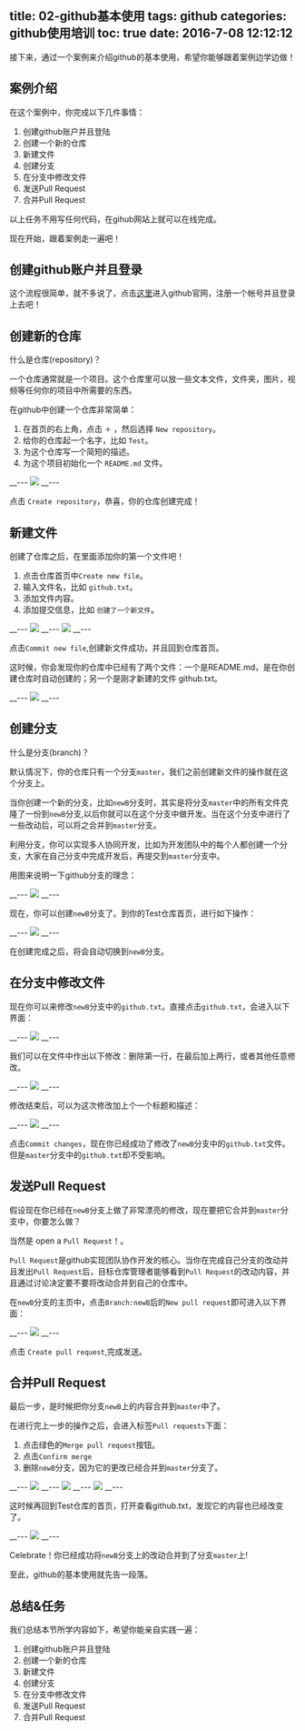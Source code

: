 title: 02-github基本使用
tags: github
categories: github使用培训
toc: true
date: 2016-7-08 12:12:12
---
接下来，通过一个案例来介绍github的基本使用，希望你能够跟着案例边学边做！

## 案例介绍

在这个案例中，你完成以下几件事情：

1. 创建github账户并且登陆
2. 创建一个新的仓库
3. 新建文件
4. 创建分支
5. 在分支中修改文件
6. 发送Pull Request 
7. 合并Pull Request 

以上任务不用写任何代码，在gihub网站上就可以在线完成。

现在开始，跟着案例走一遍吧！

## 创建github账户并且登录

这个流程很简单，就不多说了，点击[这里](https://gtihub.com)进入github官网，注册一个帐号并且登录上去吧！

## 创建新的仓库

什么是仓库(repository)？

一个仓库通常就是一个项目。这个仓库里可以放一些文本文件，文件夹，图片，视频等任何你的项目中所需要的东西。

在github中创建一个仓库非常简单：

1. 在首页的右上角，点击 `＋` ，然后选择 `New repository`。
2. 给你的仓库起一个名字，比如 `Test`。
3. 为这个仓库写一个简短的描述。
4. 为这个项目初始化一个 `README.md` 文件。

__---
![](http://7xvlvo.com1.z0.glb.clouddn.com/02-%E5%88%9B%E5%BB%BA%E4%BB%93%E5%BA%93.png)
__---

点击 `Create repository`，恭喜，你的仓库创建完成！

## 新建文件

创建了仓库之后，在里面添加你的第一个文件吧！

1. 点击仓库首页中`Create new file`。
2. 输入文件名，比如 `github.txt`。
3. 添加文件内容。
4. 添加提交信息，比如 `创建了一个新文件`。

__---
![](http://7xvlvo.com1.z0.glb.clouddn.com/03-%E6%96%B0%E5%BB%BA%E6%96%87%E4%BB%B6.png)
__---
![](http://7xvlvo.com1.z0.glb.clouddn.com/04-%E6%8F%90%E4%BA%A4%E4%BF%A1%E6%81%AF.png)
__---

点击`Commit new file`,创建新文件成功，并且回到仓库首页。

这时候，你会发现你的仓库中已经有了两个文件：一个是README.md，是在你创建仓库时自动创建的；另一个是刚才新建的文件 github.txt。

__---
![](http://7xvlvo.com1.z0.glb.clouddn.com/05-%E4%B8%A4%E4%B8%AA%E6%96%87%E4%BB%B6.png)
__---

## 创建分支

什么是分支(branch)？

默认情况下，你的仓库只有一个分支`master`，我们之前创建新文件的操作就在这个分支上。

当你创建一个新的分支，比如`newB`分支时，其实是将分支`master`中的所有文件克隆了一份到`newB`分支,以后你就可以在这个分支中做开发。当在这个分支中进行了一些改动后，可以将之合并到`master`分支。

利用分支，你可以实现多人协同开发，比如为开发团队中的每个人都创建一个分支，大家在自己分支中完成开发后，再提交到`master`分支中。

用图来说明一下github分支的理念：

__---
![](http://7xvlvo.com1.z0.glb.clouddn.com/06-%E5%90%88%E5%B9%B6%E5%88%86%E6%94%AF.png)
__---

现在，你可以创建`newB`分支了。到你的Test仓库首页，进行如下操作：

__---
![](http://7xvlvo.com1.z0.glb.clouddn.com/07-%E6%96%B0%E5%BB%BA%E5%88%86%E6%94%AF.gif)
__---

在创建完成之后，将会自动切换到`newB`分支。

## 在分支中修改文件

现在你可以来修改`newB`分支中的`github.txt`。直接点击`github.txt`，会进入以下界面：

__---
![](http://7xvlvo.com1.z0.glb.clouddn.com/07-%E5%9C%A8%E7%BA%BF%E7%BC%96%E8%BE%91.png)
__---

我们可以在文件中作出以下修改：删除第一行，在最后加上两行，或者其他任意修改。

__---
![](http://7xvlvo.com1.z0.glb.clouddn.com/08-%E5%9C%A8%E7%BA%BF%E7%BC%96%E8%BE%91.gif)
__---

修改结束后，可以为这次修改加上个一个标题和描述：

__---
![](http://7xvlvo.com1.z0.glb.clouddn.com/09-%E6%9B%B4%E6%94%B9%E4%BF%A1%E6%81%AF.png)
__---

点击`Commit changes`，现在你已经成功了修改了`newB`分支中的`github.txt`文件。但是`master`分支中的`github.txt`却不受影响。

## 发送Pull Request

假设现在你已经在`newB`分支上做了非常漂亮的修改，现在要把它合并到`master`分支中，你要怎么做？

当然是 open a `Pull Request`！。

`Pull Request`是github实现团队协作开发的核心。当你在完成自己分支的改动并且发出`Pull Request`后，目标仓库管理者能够看到`Pull Request`的改动内容，并且通过讨论决定要不要将改动合并到自己的仓库中。

在`newB`分支的主页中，点击`Branch:newB`后的`New pull request`即可进入以下界面：

__---
![](http://7xvlvo.com1.z0.glb.clouddn.com/10-open%20a%20pull%20request.png)
__---

点击 `Create pull request`,完成发送。

## 合并Pull Request

最后一步，是时候把你分支`newB`上的内容合并到`master`中了。

在进行完上一步的操作之后，会进入标签`Pull requests`下面：

1. 点击绿色的`Merge pull request`按钮。
2. 点击`Confirm merge`
3. 删除`newB`分支，因为它的更改已经合并到`master`分支了。

__---
![](http://7xvlvo.com1.z0.glb.clouddn.com/13-%E5%90%88%E5%B9%B6%E5%88%86%E6%94%AF.png)
__---
![](http://7xvlvo.com1.z0.glb.clouddn.com/14-Confrim%20merge.png)
__---
![](http://7xvlvo.com1.z0.glb.clouddn.com/12-%E5%88%A0%E9%99%A4%E5%88%86%E6%94%AF.png)
__---

这时候再回到Test仓库的首页，打开查看github.txt，发现它的内容也已经改变了。

__---
![](http://7xvlvo.com1.z0.glb.clouddn.com/15-%E6%94%B9%E5%8F%98%E6%88%90%E5%8A%9F.png)
__---

Celebrate！你已经成功将`newB`分支上的改动合并到了分支`master`上!

至此，github的基本使用就先告一段落。

## 总结&任务

我们总结本节所学内容如下，希望你能亲自实践一遍：

1. 创建github账户并且登陆
2. 创建一个新的仓库
3. 新建文件
4. 创建分支
5. 在分支中修改文件
6. 发送Pull Request 
7. 合并Pull Request 



